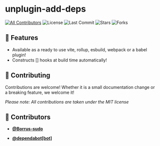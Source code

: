 <!-- DO NOT REMOVE - contributor_list:data:start:["Borrus-sudo", "dependabot[bot]"]:end -->
# unplugin-add-deps

[![All Contributors](https://img.shields.io/github/contributors/Borrus-sudo/unplugin-add-deps?color=orange)](#contributors-)
![License](https://img.shields.io/github/license/Borrus-sudo/unplugin-add-deps?label=License)
![Last Commit](https://img.shields.io/github/last-commit/Borrus-sudo/unplugin-add-deps?label=Last%20Commit)
![Stars](https://img.shields.io/github/stars/Borrus-sudo/unplugin-add-deps)
![Forks](https://img.shields.io/github/forks/Borrus-sudo/unplugin-add-deps)

## 🎩 Features
- Available as a ready to use vite, rollup, esbuild, webpack or a babel plugin!
- Constructs [] hooks at build time automatically!
## 🎉 Contributing
Contributions are welcome! Whether it is a small documentation change or a breaking feature, we welcome it!

_Please note: All contributions are taken under the MIT license_
<!-- prettier-ignore-start -->
<!-- DO NOT REMOVE - contributor_list:start -->
## 👥 Contributors


- **[@Borrus-sudo](https://github.com/Borrus-sudo)**

- **[@dependabot[bot]](https://github.com/apps/dependabot)**

<!-- DO NOT REMOVE - contributor_list:end -->
<!-- prettier-ignore-end -->
